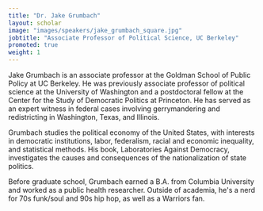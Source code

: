 ```yaml
---
title: "Dr. Jake Grumbach"
layout: scholar
image: "images/speakers/jake_grumbach_square.jpg"
jobtitle: "Associate Professor of Political Science, UC Berkeley"
promoted: true
weight: 1
---
```


Jake Grumbach is an associate professor at the Goldman School of Public Policy at UC Berkeley. He was previously associate professor of political science at the University of Washington and a postdoctoral fellow at the Center for the Study of Democratic Politics at Princeton.  He has served as an expert witness in federal cases involving gerrymandering and redistricting in Washington, Texas, and Illinois.

Grumbach studies the political economy of the United States, with interests in democratic institutions, labor, federalism, racial and economic inequality, and statistical methods. His book, Laboratories Against Democracy, investigates the causes and consequences of the nationalization of state politics.

Before graduate school, Grumbach earned a B.A. from Columbia University and worked as a public health researcher. Outside of academia, he's a nerd for 70s funk/soul and 90s hip hop, as well as a Warriors fan.
